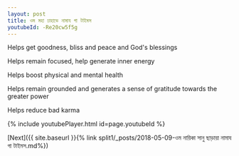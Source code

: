 ```yaml
---
layout: post
title: ওম মহা ঢাহাভে নামায গা টাইমস
youtubeId: -Re20cw5f5g
---
```

 
 
Helps get goodness, bliss and peace and God's blessings
 
Helps remain focused, help generate inner energy 
 
Helps boost physical and mental health 
 
Helps remain grounded and generates a sense of gratitude towards the greater power 
 
Helps reduce bad karma
 
 
 
 


{% include youtubePlayer.html id=page.youtubeId %}
 
[Next]({{ site.baseurl }}{% link  split1/_posts/2018-05-09-ওম নায়িকা সানু ছাড়ায়া নামায গা টাইমস.md%})
 
